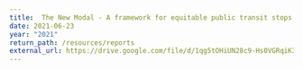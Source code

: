 ```yaml
---
title:  The New Modal - A framework for equitable public transit stops. Estonian report
date: 2021-06-23
year: "2021"
return_path: /resources/reports
external_url: https://drive.google.com/file/d/1qg5tOHiUN28c9-Hs0VGRqiK3BM_Gf66R/view?usp=sharing
---
```

